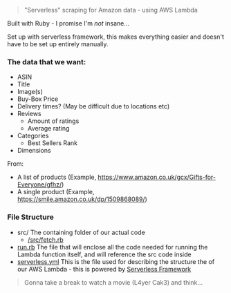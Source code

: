 > "Serverless" scraping for Amazon data - using AWS Lambda

Built with Ruby - I promise I'm *not* insane...

Set up with serverless framework, this makes everything easier and doesn't have to be set up entirely manually.

### The data that we want:

- ASIN
- Title
- Image(s)
- Buy-Box Price
- Delivery times? (May be difficult due to locations etc)
- Reviews
    - Amount of ratings
    - Average rating
- Categories
    - Best Sellers Rank
- Dimensions

From:

- A list of products (Example, https://www.amazon.co.uk/gcx/Gifts-for-Everyone/gfhz/)
- A single product (Example, https://smile.amazon.co.uk/dp/1509868089/)

### File Structure

- src/
    The containing folder of our actual code
    - [/src/fetch.rb](fetch.rb)
- [run.rb](run.rb)
    The file that will enclose all the code needed for running the Lambda function itself, and will reference the src code inside
- [serverless.yml](serverless.yml)
    This is the file used for describing the structure the of our AWS Lambda - this is powered by [Serverless Framework](https://www.serverless.com/)

> Gonna take a break to watch a movie (L4yer Cak3) and think...